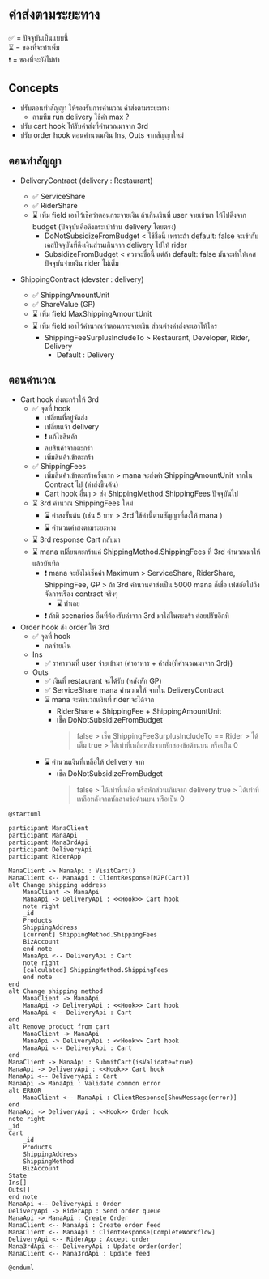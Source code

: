 # ค่าส่งตามระยะทาง

✅ = ปัจจุบันเป็นแบบนี้  
⌛ = ของที่จะทำเพิ่ม  
❗ = ของที่จะยังไม่ทำ  

## Concepts

- ปรับตอนทำสัญญา ให้รองรับการคำนวณ ค่าส่งตามระยะทาง
    - ถามทีม run delivery ใช้ค่า max ?
- ปรับ cart hook ให้รับค่าส่งที่คำนวณมาจาก 3rd
- ปรับ order hook ตอนคำนวณเงิน Ins, Outs จากสัญญาใหม่

## ตอนทำสัญญา

- DeliveryContract (delivery : Restaurant)
    - ✅ ServiceShare
    - ✅ RiderShare
    - ⌛ เพิ่ม field เอาไว้เช็คว่าตอนกระจายเงิน ถ้าเกินเงินที่ user จายเข้ามา ให้ไปดึงจาก budget (ปัจจุบันคือดึงกระเป๋าร้าน delivery โดยตรง)
        - DoNotSubsidizeFromBudget < ใช้ชื่อนี้ เพราะถ้า default: false จะเข้ากับเคสปัจจุบันที่ดึงเงินส่วนเกินจาก delivery ไปให้ rider
        - SubsidizeFromBudget < ควรจะชื่อนี้ แต่ถ้า default: false มันจะทำให้เคสปัจจุบันจ่ายเงิน rider ไม่เต็ม

- ShippingContract (devster : delivery)
    - ✅ ShippingAmountUnit
    - ✅ ShareValue (GP)
    - ⌛ เพิ่ม field MaxShippingAmountUnit
    - ⌛ เพิ่ม field เอาไว้คำนวณว่าตอนกระจายเงิน ส่วนต่างค่าส่งจะเอาให้ใคร
        - ShippingFeeSurplusIncludeTo > Restaurant, Developer, Rider, Delivery
             - Default : Delivery

## ตอนคำนวณ

- Cart hook ส่งตะกร้าให้ 3rd
    - ✅ จุดที่ hook
        - เปลี่ยนที่อยู่จัดส่ง
        - เปลี่ยนเจ้า delivery
        - ❗ แก้ไขสินค้า
        - ลบสินค้าจากตะกร้า
        - เพิ่มสินค้าเข้าตะกร้า
    - ✅ ShippingFees
        - เพิ่มสินค้าเข้าตะกร้าครั้งแรก > mana จะส่งค่า ShippingAmountUnit จากใน Contract ไป (ค่าส่งขึ้นต้น)
        - Cart hook อื่นๆ > ส่ง ShippingMethod.ShippingFees ปัจจุบันไป
    - ⌛ 3rd คำนวณ ShippingFees ใหม่
        + ⌛ ค่าสงขั้นต้น (เช่น 5 บาท > 3rd ใช้ค่านี้ตามสัญญาที่สงให้ mana )
        + ⌛ คำนวนค่าสงตามระยะทาง
    - ⌛ 3rd response Cart กลับมา
    - ⌛ mana เปลี่ยนตะกร้าแค่ ShippingMethod.ShippingFees ที่ 3rd คำนวณมาให้ แล้วบันทึก
        - ❗ mana จะยังไม่เช็คค่า Maximum > ServiceShare, RiderShare, ShippingFee, GP > ถ้า 3rd คำนวนค่าส่งเป็น 5000 mana ก็เชื่อ เฟสถัดไปถึงจัดการเรือง contract จริงๆ
            - ⌛ ทำเลย
        - ❗ ถ้ามี scenarios อื่นที่ต้องรับค่าจาก 3rd มาใส่ในตะกร้า ค่อยปรับอีกที
- Order hook ส่ง order ให้ 3rd
    - ✅ จุดที่ hook
        - กดจ่ายเงิน
    - Ins
        - ✅ ราคารวมที่ user จ่ายเข้ามา (ค่าอาหาร + ค่าส่ง(ที่คำนวณมาจาก 3rd))
    - Outs
        - ✅ เงินที่ restaurant จะได้รับ (หลังหัก GP)
        - ✅ ServiceShare mana คำนวณให้ จากใน DeliveryContract
        - ⌛ mana จะคำนวณเงินที่ rider จะได้จาก 
            - RiderShare + ShippingFee + ShippingAmountUnit
            - เช็ค DoNotSubsidizeFromBudget
                > false > เช็ค ShippingFeeSurplusIncludeTo == Rider > ได้เต็ม
                > true > ได้เท่าที่เหลือหลังจากหักสองข้อด้านบน หรือเป็น 0
        - ⌛ คำนวนเงินที่เหลือให้ delivery จาก
            - เช็ค DoNotSubsidizeFromBudget
                > false > ได้เท่าที่เหลือ หรือหักส่วนเกินจาก delivery
                > true > ได้เท่าที่เหลือหลังจากหักสามข้อด้านบน หรือเป็น 0

```plantuml
@startuml

participant ManaClient
participant ManaApi
participant Mana3rdApi
participant DeliveryApi
participant RiderApp

ManaClient -> ManaApi : VisitCart()
ManaClient <-- ManaApi : ClientResponse[N2P(Cart)]
alt Change shipping address
    ManaClient -> ManaApi
    ManaApi -> DeliveryApi : <<Hook>> Cart hook
    note right
    _id
    Products
    ShippingAddress
    [current] ShippingMethod.ShippingFees
    BizAccount
    end note
    ManaApi <-- DeliveryApi : Cart
    note right
    [calculated] ShippingMethod.ShippingFees
    end note
end
alt Change shipping method
    ManaClient -> ManaApi
    ManaApi -> DeliveryApi : <<Hook>> Cart hook
    ManaApi <-- DeliveryApi : Cart
end
alt Remove product from cart
    ManaClient -> ManaApi
    ManaApi -> DeliveryApi : <<Hook>> Cart hook
    ManaApi <-- DeliveryApi : Cart
end
ManaClient -> ManaApi : SubmitCart(isValidate=true)
ManaApi -> DeliveryApi : <<Hook>> Cart hook
ManaApi <-- DeliveryApi : Cart
ManaApi -> ManaApi : Validate common error
alt ERROR
    ManaClient <-- ManaApi : ClientResponse[ShowMessage(error)]
end
ManaApi -> DeliveryApi : <<Hook>> Order hook
note right
_id
Cart
    _id
    Products
    ShippingAddress
    ShippingMethod
    BizAccount
State
Ins[]
Outs[]
end note
ManaApi <-- DeliveryApi : Order
DeliveryApi -> RiderApp : Send order queue
ManaApi -> ManaApi : Create Order
ManaClient <-- ManaApi : Create order feed
ManaClient <-- ManaApi : ClientResponse[CompleteWorkflow]
DeliveryApi <-- RiderApp : Accept order
Mana3rdApi <-- DeliveryApi : Update order(order)
ManaClient <-- Mana3rdApi : Update feed

@enduml
```